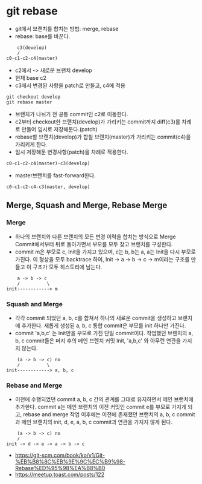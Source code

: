 # git rebase

- git에서 브랜치를 합치는 방법: merge, rebase
- rebase: base를 바꾼다.
````
	c3(develop)
	/
c0-c1-c2-c4(master)
````
- c2에서 -> 새로운 브랜치 develop
- 현재 base c2
- c3에서 변경된 사항을 patch로 만들고, c4에 적용
````
git checkout develop
git rebase master
`````
- 브랜치가 나뉘기 전 공통 commit인 c2로 이동한다.
- c2부터 checkout한 브랜치(develop)가 가리키는 commit까지 diff(c3)를 차례로 만들어 임시로 저장해둔다.(patch)
- rebase할 브랜치(develop)가 합칠 브랜치(master)가 가리키는 commit(c4)을 가리키게 한다.
- 임시 저장해둔 변경사항(patch)을 차례로 적용한다.
````
c0-c1-c2-c4(master)-c3(develop)
````
- master브랜치를 fast-forward한다.
````
c0-c1-c2-c4-c3(master, develop)
````

## Merge, Squash and Merge, Rebase Merge

### Merge
- 하나의 브랜치와 다른 브랜치의 모든 변경 이력을 합치는 방식으로 Merge Commit에서부터 뒤로 돌아가면서 부모를 모두 찾고 브랜치를 구성한다.
- commit m은 부모로 c, Init을 가지고 있으며, c는 b, b는 a, a는 Init을 다시 부모로 가진다. 이 형상을 모두 backtrace 하여, Init -> a -> b -> c -> m이라는 구조를 만들고 이 구조가 모두 히스토리에 남는다.
````
	a -> b -> c
	/          \
init------------> m 
````

### Squash and Merge
- 각각 commit 되었던 a, b, c를 합쳐서 하나의 새로운 commit을 생성하고 브랜치에 추가한다. 새롭게 생성된 a, b, c 통합 commit은 부모를 init 하나만 가진다.
- commit 'a,b,c' 는 Init만을 부모로 가진 단일 commit이다. 작업했던 브렌치의 a, b, c commit들은 머지 후의 메인 브렌치 커밋 Init, 'a,b,c' 와 아무런 연관을 가지지 않는다.
````
	(a -> b -> c) no
	/          \
init------------> a, b, c 
````

### Rebase and Merge
- 이전에 수행되었던 commit a, b, c 간의 관계를 그대로 유지하면서 메인 브랜치에 추가한다. commit a는 메인 브랜치의 이전 커밋인 commit e를 부모로 가지게 되고, rebase and merge 작업 이후에는 이전에 존재했던 브랜치의 a, b, c commit과 메인 브랜치의 init, d, e, a, b, c commit과 연관을 가지지 않게 된다.
````
	(a -> b -> c) no
	/          
init -> d -> e -> a -> b -> c
````
- https://git-scm.com/book/ko/v1/Git-%EB%B8%8C%EB%9E%9C%EC%B9%98-Rebase%ED%95%98%EA%B8%B0
- https://meetup.toast.com/posts/122